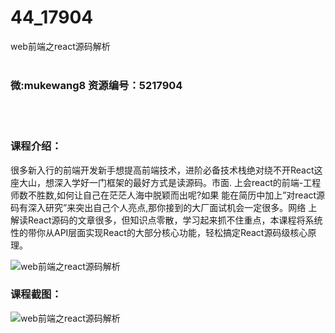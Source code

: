 # 44_17904
web前端之react源码解析
<br/></br>
<h3>微:mukewang8 资源编号：5217904</h3>
<br/></br>
<h3>课程介绍：</h3>
<p>很多新入行的前端开发新手想提高前端技术，进阶必备技术栈绝对绕不开<a title="查看与 React 相关的文章" target="_blank">React</a>这座大山，想深入学好一门框架的最好方式是读源码。市面. 上会react的前端-工程师数不胜数,如何让自己在茫茫人海中脱颖而出呢?如果 能在简历中加上”对react源码有深入研究”来突出自己个人亮点,那你接到的大厂面试机会一定很多。网络 上解读<a title="查看与 React 相关的文章" target="_blank">React</a>源码的文章很多，但知识点零散，学习起来抓不住重点，本课程将系统性的带你从API层面实现React的大部分核心功能，轻松搞定React源码级核心原理。</p>
<p><img src="https://www.ko996.com/wp-content/uploads/img/2021/01/1-105-300x191.png" alt="web前端之react源码解析"></p>
<div class="info-desc">
<h3>课程截图：</h3>
<p><img src="https://www.ko996.com/wp-content/uploads/img/2021/01/2-122.png" alt="web前端之react源码解析"></p>


			
</div>
